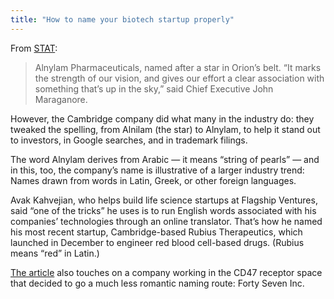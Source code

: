 ```yaml
---
title: "How to name your biotech startup properly"
---
```


From [STAT](http://www.statnews.com/2016/03/09/biotech-names/):

> Alnylam Pharmaceuticals, named after a star in Orion’s belt. “It marks the strength of our vision, and gives our effort a clear association with something that’s up in the sky,” said Chief Executive John Maraganore.

However, the Cambridge company did what many in the industry do: they tweaked the spelling, from Alnilam (the star) to Alnylam, to help it stand out to investors, in Google searches, and in trademark filings.

The word Alnylam derives from Arabic — it means “string of pearls” — and in this, too, the company’s name is illustrative of a larger industry trend: Names drawn from words in Latin, Greek, or other foreign languages.

Avak Kahvejian, who helps build life science startups at Flagship Ventures, said “one of the tricks” he uses is to run English words associated with his companies’ technologies through an online translator. That’s how he named his most recent startup, Cambridge-based Rubius Therapeutics, which launched in December to engineer red blood cell-based drugs. (Rubius means “red” in Latin.)

[The article](http://www.statnews.com/2016/03/09/biotech-names/) also touches on a company working in the CD47 receptor space that decided to go a much less romantic naming route: Forty Seven Inc.
